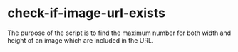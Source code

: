 # check-if-image-url-exists
The purpose of the script is to find the maximum number for both width and height of an image which are included in the URL. 
